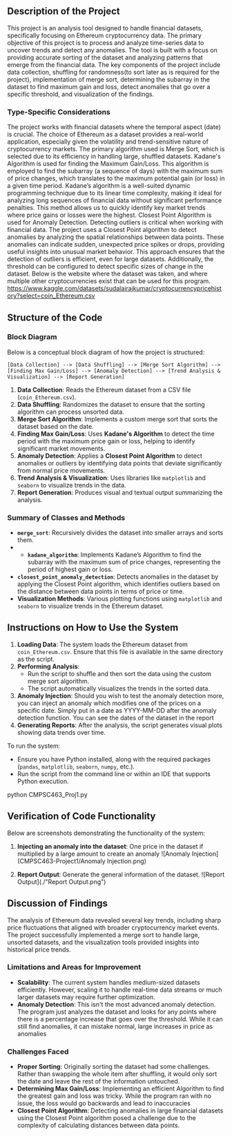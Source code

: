 ## Description of the Project

This project is an analysis tool designed to handle financial datasets, specifically focusing on Ethereum cryptocurrency data. The primary objective of this project is to process and analyze time-series data to uncover trends and detect any anomalies. The tool is built with a focus on providing accurate sorting of the dataset and analyzing patterns that emerge from the financial data. The key components of the project include data collection, shuffling for randomness(to sort later as is required for the project), implementation of merge sort, determining the subarray in the dataset to find maximum gain and loss, detect anomalies that go over a specific threshold, and visualization of the findings.

### Type-Specific Considerations

The project works with financial datasets where the temporal aspect (date) is crucial. The choice of Ethereum as a dataset provides a real-world application, especially given the volatility and trend-sensitive nature of cryptocurrency markets. The primary algorithm used is Merge Sort, which is selected due to its efficiency in handling large, shuffled datasets. Kadane's Algorithm is used for finding the Maximum Gain/Loss. This algorithm is employed to find the subarray (a sequence of days) with the maximum sum of price changes, which translates to the maximum potential gain (or loss) in a given time period. Kadane’s algorithm is a well-suited dynamic programming technique due to its linear time complexity, making it ideal for analyzing long sequences of financial data without significant performance penalties. This method allows us to quickly identify key market trends where price gains or losses were the highest. Closest Point Algorithm is used for Anomaly Detection. Detecting outliers is critical when working with financial data. The project uses a Closest Point algorithm to detect anomalies by analyzing the spatial relationships between data points. These anomalies can indicate sudden, unexpected price spikes or drops, providing useful insights into unusual market behavior. This approach ensures that the detection of outliers is efficient, even for large datasets. Additionally, the threshold can be configured to detect specific sizes of change in the dataset. Below is the website where the dataset was taken, and where multiple other cryptocurrencies exist that can be used for this program.
https://www.kaggle.com/datasets/sudalairajkumar/cryptocurrencypricehistory?select=coin_Ethereum.csv

## Structure of the Code

### Block Diagram

Below is a conceptual block diagram of how the project is structured:

```
[Data Collection] --> [Data Shuffling] --> [Merge Sort Algorithm] --> [Finding Max Gain/Loss] --> [Anomaly Detection] --> [Trend Analysis & Visualization] --> [Report Generation]
```

1. **Data Collection**: Reads the Ethereum dataset from a CSV file (`coin_Ethereum.csv`).
2. **Data Shuffling**: Randomizes the dataset to ensure that the sorting algorithm can process unsorted data.
3. **Merge Sort Algorithm**: Implements a custom merge sort that sorts the dataset based on the date.
4. **Finding Max Gain/Loss**: Uses **Kadane's Algorithm** to detect the time period with the maximum price gain or loss, helping to identify significant market movements.
5. **Anomaly Detection**: Applies a **Closest Point Algorithm** to detect anomalies or outliers by identifying data points that deviate significantly from normal price movements.
6. **Trend Analysis & Visualization**: Uses libraries like `matplotlib` and `seaborn` to visualize trends in the data.
7. **Report Generation**: Produces visual and textual output summarizing the analysis.

### Summary of Classes and Methods

- **`merge_sort`**: Recursively divides the dataset into smaller arrays and sorts them.
- - **`kadane_algorithm`**: Implements Kadane’s Algorithm to find the subarray with the maximum sum of price changes, representing the period of highest gain or loss.
- **`closest_point_anomaly_detection`**: Detects anomalies in the dataset by applying the Closest Point algorithm, which identifies outliers based on the distance between data points in terms of price or time.
- **Visualization Methods**: Various plotting functions using `matplotlib` and `seaborn` to visualize trends in the Ethereum dataset.

## Instructions on How to Use the System

1. **Loading Data**: The system loads the Ethereum dataset from `coin_Ethereum.csv`. Ensure that this file is available in the same directory as the script.
2. **Performing Analysis**:
   - Run the script to shuffle and then sort the data using the custom merge sort algorithm.
   - The script automatically visualizes the trends in the sorted data.
3. **Anomaly Injection**: Should you wish to test the anomaly detection more, you can inject an anomaly which modifies one of the prices on a specific date. Simply put in a date as YYYY-MM-DD after the anomaly detection function. You can see the dates of the dataset in the report
4. **Generating Reports**: After the analysis, the script generates visual plots showing data trends over time.

To run the system:
- Ensure you have Python installed, along with the required packages (`pandas`, `matplotlib`, `seaborn`, `numpy`, etc.).
- Run the script from the command line or within an IDE that supports Python execution.

python CMPSC463_Proj1.py


## Verification of Code Functionality

Below are screenshots demonstrating the functionality of the system:

1. **Injecting an anomaly into the dataset**: One price in the dataset if multiplied by a large amount to create an anomaly
   ![Anomaly Injection](CMPSC463-Project1/Anomaly Injection.png)

2. **Report Output**: Generate the general information of the dataset.
   ![Report Output](./"Report Output.png")

## Discussion of Findings

The analysis of Ethereum data revealed several key trends, including sharp price fluctuations that aligned with broader cryptocurrency market events. The project successfully implemented a merge sort to handle large, unsorted datasets, and the visualization tools provided insights into historical price trends.

### Limitations and Areas for Improvement

- **Scalability**: The current system handles medium-sized datasets efficiently. However, scaling it to handle real-time data streams or much larger datasets may require further optimization.
- **Anomaly Detection**: This isn't the most advanced anomaly detection. The program just analyzes the dataset and looks for any points where there is a percentage increase that goes over the threshold. While it can still find anomalies, it can mistake normal, large increases in price as anomalies

### Challenges Faced

- **Proper Sorting**: Originally sorting the dataset had some challenges. Rather than swapping the whole item after shuffling, it would only sort the date and leave the rest of the information untouched.
- **Determining Max Gain/Loss**: Implementing an efficient Algorithm to find the greatest gain and loss was tricky. While the program ran with no issue, the loss would go backwards and lead to inaccuracies
- **Closest Point Algorithm**: Detecting anomalies in large financial datasets using the Closest Point algorithm posed a challenge due to the complexity of calculating distances between data points.
